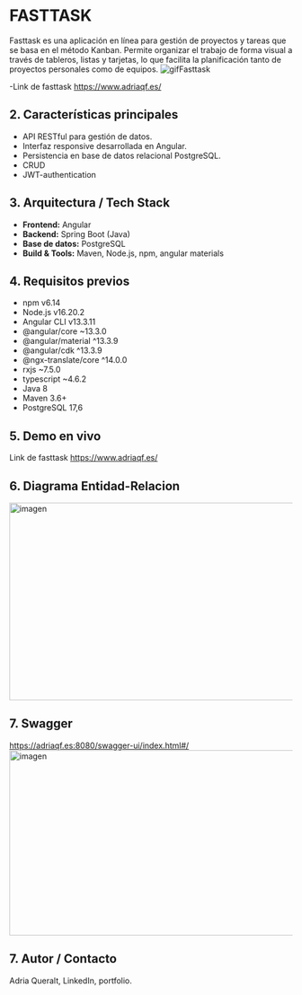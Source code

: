 # FASTTASK

Fasttask es una aplicación en línea para gestión de proyectos y tareas que se basa en el método Kanban. Permite organizar el trabajo de forma visual a través de tableros, listas y tarjetas, lo que facilita la planificación tanto de proyectos personales como de equipos.
![gifFasttask](https://github.com/user-attachments/assets/fbfe9cfe-9686-472a-b214-881496a1c2f0)

-Link de fasttask https://www.adriaqf.es/


## 2. Características principales

- API RESTful para gestión de datos.
- Interfaz responsive desarrollada en Angular.
- Persistencia en base de datos relacional PostgreSQL.
- CRUD
- JWT-authentication

## 3. Arquitectura / Tech Stack

- **Frontend:** Angular
- **Backend:** Spring Boot (Java)
- **Base de datos:** PostgreSQL
- **Build & Tools:** Maven, Node.js, npm, angular materials

## 4. Requisitos previos

- npm v6.14
- Node.js v16.20.2
- Angular CLI v13.3.11
- @angular/core ~13.3.0
- @angular/material ^13.3.9
- @angular/cdk ^13.3.9
- @ngx-translate/core ^14.0.0
- rxjs ~7.5.0
- typescript ~4.6.2
- Java 8  
- Maven 3.6+
- PostgreSQL 17,6  

## 5. Demo en vivo

Link de fasttask https://www.adriaqf.es/

## 6. Diagrama Entidad-Relacion

<img width="994" height="352" alt="imagen" src="https://github.com/user-attachments/assets/69e49c0b-abd5-4f86-b34f-d167b66bcf27" />

## 7. Swagger

https://adriaqf.es:8080/swagger-ui/index.html#/
<img width="1463" height="330" alt="imagen" src="https://github.com/user-attachments/assets/15ddd126-d52c-4132-9235-a8a42cdc75df" />


## 7. Autor / Contacto

Adria Queralt, LinkedIn, portfolio.
